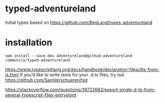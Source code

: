 # typed-adventureland

Initial types based on https://github.com/BegLand/types-adventureland


# installation
`npm install --save-dev adventureland@github:adventureland-community/typed-adventureland`

https://www.typescriptlang.org/docs/handbook/declaration-files/dts-from-js.html
If you’d like to write tests for your .d.ts files, try tsd. https://github.com/SamVerschueren/tsd

https://stackoverflow.com/questions/39722682/export-single-d-ts-from-several-typescript-files-entrypoint